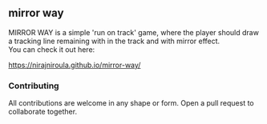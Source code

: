 ## mirror way

MIRROR WAY is a simple 'run on track' game, where the player should draw a tracking line remaining with in the track and with mirror effect.  
You can check it out here:


https://nirajniroula.github.io/mirror-way/

### Contributing

All contributions are welcome in any shape or form. Open a pull request to collaborate together.


